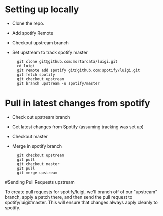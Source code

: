 # Setting up locally

* Clone the repo. 
* Add spotify Remote
* Checkout upstream branch
* Set upstream to track spotify master

        git clone git@github.com:mortardata/luigi.git
        cd luigi
        git remote add spotify git@github.com:spotify/luigi.git
        git fetch spotify
        git checkout upstream
        git branch upstream -u spotify/master

# Pull in latest changes from spotify

* Check out upstream branch
* Get latest changes from Spotify (assuming tracking was set up)
* Checkout master
* Merge in spotify branch

        git checkout upstream
        git pull 
        git checkout master
        git pull
        git merge upstream

#Sending Pull Requests upstream

To create pull requests for spotify/luigi, we'll branch off of our "upstream" branch, apply a patch there, and then send the pull request to spotify/luigi#master. This will ensure that changes always apply cleanly to spotify.
